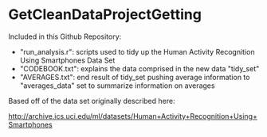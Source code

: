 # GetCleanDataProjectGetting

Included in this Github Repository:
- "run_analysis.r": scripts used to tidy up the Human Activity Recognition Using Smartphones Data Set
- "CODEBOOK.txt": explains the data comprised in the new data "tidy_set"
- "AVERAGES.txt": end result of tidy_set pushing average information to "averages_data" set to summarize information on averages

Based off of the data set originally described here:
 
http://archive.ics.uci.edu/ml/datasets/Human+Activity+Recognition+Using+Smartphones
